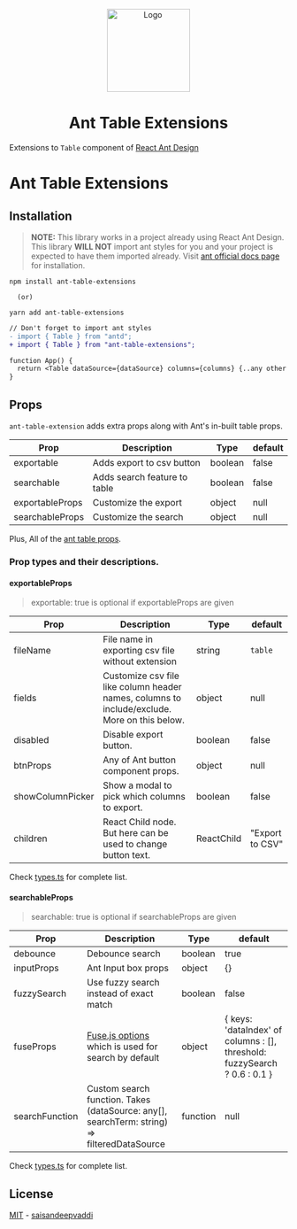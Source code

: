 <p align="center">
  <a href="https://github.com/saisandeepvaddi/ant-table-extensions">
        <img alt="Logo" src="https://raw.githubusercontent.com/saisandeepvaddi/ant-table-extensions/master/imgs/logo.png" width="150" />
  </a>
  <h1 align="center">
    Ant Table Extensions
  </h1>
</p>

Extensions to `Table` component of [React Ant Design](https://ant.design/components/table/)

# Ant Table Extensions

## Installation

> **NOTE:** This library works in a project already using React Ant Design.
> This library **WILL NOT** import ant styles for you and your project is expected to have them imported already. Visit [ant official docs page](https://ant.design) for installation.

```shell
npm install ant-table-extensions

  (or)

yarn add ant-table-extensions

```

```diff
// Don't forget to import ant styles
- import { Table } from "antd";
+ import { Table } from "ant-table-extensions";

function App() {
  return <Table dataSource={dataSource} columns={columns} {..any other ant table props} />
}

```

## Props

`ant-table-extension` adds extra props along with Ant's in-built table props.

| Prop            | Description                  | Type    | default |
| --------------- | ---------------------------- | ------- | ------- |
| exportable      | Adds export to csv button    | boolean | false   |
| searchable      | Adds search feature to table | boolean | false   |
| exportableProps | Customize the export         | object  | null    |
| searchableProps | Customize the search         | object  | null    |

Plus, All of the [ant table props](https://ant.design/components/table/#API).

### Prop types and their descriptions.

#### exportableProps

> exportable: true is optional if exportableProps are given

| Prop             | Description                                                                                  | Type       | default         |
| ---------------- | -------------------------------------------------------------------------------------------- | ---------- | --------------- |
| fileName         | File name in exporting csv file without extension                                            | string     | `table`         |
| fields           | Customize csv file like column header names, columns to include/exclude. More on this below. | object     | null            |
| disabled         | Disable export button.                                                                       | boolean    | false           |
| btnProps         | Any of Ant button component props.                                                           | object     | null            |
| showColumnPicker | Show a modal to pick which columns to export.                                                | boolean    | false           |
| children         | React Child node. But here can be used to change button text.                                | ReactChild | "Export to CSV" |

Check [types.ts](./src/types.ts) for complete list.

#### searchableProps

> searchable: true is optional if searchableProps are given

| Prop           | Description                                                                                 | Type     | default                                                                   |
| -------------- | ------------------------------------------------------------------------------------------- | -------- | ------------------------------------------------------------------------- |
| debounce       | Debounce search                                                                             | boolean  | true                                                                      |
| inputProps     | Ant Input box props                                                                         | object   | {}                                                                        |
| fuzzySearch    | Use fuzzy search instead of exact match                                                     | boolean  | false                                                                     |
| fuseProps      | [Fuse.js options](https://fusejs.io/api/options.html) which is used for search by default   | object   | { keys: 'dataIndex' of columns : [], threshold: fuzzySearch ? 0.6 : 0.1 } |
| searchFunction | Custom search function. Takes (dataSource: any[], searchTerm: string) => filteredDataSource | function | null                                                                      |

Check [types.ts](./src/types.ts) for complete list.

## License

[MIT](/LICENSE) - [saisandeepvaddi](https://github.com/saisandeepvaddi)

